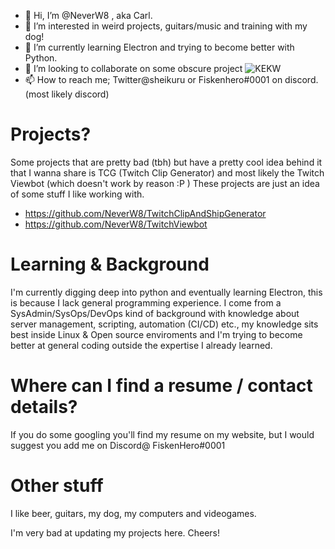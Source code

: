 - 👋 Hi, I’m @NeverW8 , aka Carl.
- 👀 I’m interested in weird projects, guitars/music and training with my dog!
- 🌱 I’m currently learning Electron and trying to become better with Python.
- 💞️ I’m looking to collaborate on some obscure project ![KEKW](https://cdn.frankerfacez.com/emoticon/381875/1)
- 📫 How to reach me; Twitter@sheikuru or Fiskenhero#0001 on discord. (most likely discord)

# Projects?  

Some projects that are pretty bad (tbh) but have a pretty cool idea behind it that I wanna share is TCG (Twitch Clip Generator) and most likely the Twitch Viewbot (which doesn't work by reason :P )
These projects are just an idea of some stuff I like working with.

* https://github.com/NeverW8/TwitchClipAndShipGenerator
* https://github.com/NeverW8/TwitchViewbot

# Learning & Background

I'm currently digging deep into python and eventually learning Electron, this is because I lack general programming experience.
I come from a SysAdmin/SysOps/DevOps kind of background with knowledge about server management, scripting, automation (CI/CD) etc., 
my knowledge sits best inside Linux & Open source enviroments and I'm trying to become better at general coding outside the expertise I already learned.

# Where can I find a resume / contact details?

If you do some googling you'll find my resume on my website, but I would suggest you add me on Discord@ FiskenHero#0001

# Other stuff

I like beer, guitars, my dog, my computers and videogames.

I'm very bad at updating my projects here. Cheers!

<!---
NeverW8/NeverW8 is a ✨ special ✨ repository because its `README.md` (this file) appears on your GitHub profile.
You can click the Preview link to take a look at your changes.
--->
